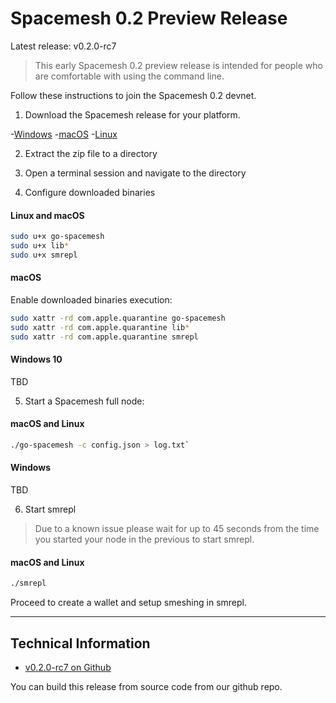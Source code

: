 # Spacemesh 0.2 Preview Release

Latest release: v0.2.0-rc7

> This early Spacemesh 0.2 preview release is intended for people who are comfortable with using the command line.

Follow these instructions to join the Spacemesh 0.2 devnet.

1. Download the Spacemesh release for your platform.

-[Windows](https://github.com/spacemeshos/go-spacemesh/releases/download/v0.2.0-rc7/windows.zip)
-[macOS](https://github.com/spacemeshos/go-spacemesh/releases/download/v0.2.0-rc7/macOS.zip)
-[Linux](https://github.com/spacemeshos/go-spacemesh/releases/download/v0.2.0-rc7/linux.zip)

2. Extract the zip file to a directory

3. Open a terminal session and navigate to the directory

4. Configure downloaded binaries

#### Linux and macOS

```bash
sudo u+x go-spacemesh
sudo u+x lib*
sudo u+x smrepl
```

#### macOS
Enable downloaded binaries execution:

```bash
sudo xattr -rd com.apple.quarantine go-spacemesh
sudo xattr -rd com.apple.quarantine lib*
sudo xattr -rd com.apple.quarantine smrepl
```

#### Windows 10
TBD

5. Start a Spacemesh full node:

#### macOS and Linux
```bash
./go-spacemesh -c config.json > log.txt`
```

#### Windows
TBD

6. Start smrepl

> Due to a known issue please wait for up to 45 seconds from the time you started your node in the previous to start smrepl.

#### macOS and Linux

```bash
./smrepl
```

Proceed to create a wallet and setup smeshing in smrepl.


----

## Technical Information

- [v0.2.0-rc7 on Github](https://github.com/spacemeshos/go-spacemesh/releases/tag/v0.2.0-rc7)

You can build this release from source code from our github repo.
